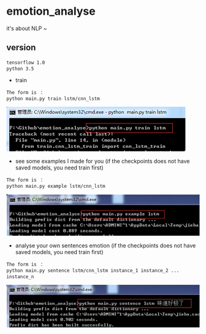 # emotion_analyse
it's about NLP ~

## version
```
tensorflow 1.0
python 3.5
```
 * train
 
 ```
 The form is ：
 python main.py train lstm/cnn_lstm
 ```
 ![image](https://github.com/jinzitian/emotion_analyse/blob/master/images/train_lstm.png)
 * see some examples I made for you (if the checkpoints does not have saved models, you need train first) 
 
 ```
 The form is ：
 python main.py example lstm/cnn_lstm
 ```
 ![image](https://github.com/jinzitian/emotion_analyse/blob/master/images/example_lstm.png)
 * analyse your own sentences emotion (if the checkpoints does not have saved models, you need train first) 
 
 ```
 The form is ：
 python main.py sentence lstm/cnn_lstm instance_1 instance_2 ... instance_n
 ```
 ![image](https://github.com/jinzitian/emotion_analyse/blob/master/images/sentence_lstm.png)
